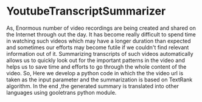 # YoutubeTranscriptSummarizer
As, Enormous number of video recordings are being created and shared on the Internet through out the day. It has become really difficult to spend time in watching such videos which may have a longer duration than expected and sometimes our efforts may become futile if we couldn't find relevant information out of it. Summarizing transcripts of such videos automatically allows us to quickly look out for the important patterns in the video and helps us to save time and efforts to go through the whole content of the video. So, Here we develop a python code in which the the video url is taken as the input parameter and the summarization is based on TextRank algorithm. In the end ,the generated summary is translated into other languages using gooletrans python module.

